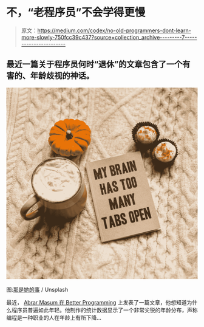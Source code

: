 # 不，“老程序员”不会学得更慢

> 原文：<https://medium.com/codex/no-old-programmers-dont-learn-more-slowly-750fcc39c437?source=collection_archive---------7----------------------->

## 最近一篇关于程序员何时“退休”的文章包含了一个有害的、年龄歧视的神话。

![](img/56af3f89fc510b28b04a512880f15f42.png)

图:[那是她的事](https://unsplash.com/@thatsherbusiness) / Unsplash

最近， [Abrar Masum 在 Better Programming](https://betterprogramming.pub/when-do-programmers-retire-is-35-the-end-72d173760ee2) 上发表了一篇文章，他想知道为什么程序员普遍如此年轻。他制作的统计数据显示了一个非常尖锐的年龄分布，声称编程是一种职业的人在年龄上有所下降…